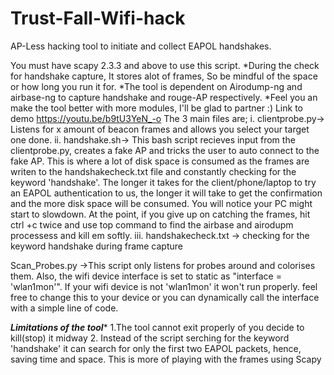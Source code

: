 # Trust-Fall-Wifi-hack
AP-Less hacking tool to initiate and collect EAPOL handshakes.

You must have scapy 2.3.3 and above to use this script.
*During  the check for handshake capture, It stores alot of frames, So be mindful of the space or how long you run it for.
*The tool is dependent on Airodump-ng  and airbase-ng to capture handshake and rouge-AP respectively.
*Feel you an make the tool better with more modules, I'll be glad to partner :)
Link to demo https://youtu.be/b9tU3YeN_-o
The 3 main files are;
i. clientprobe.py-> Listens for x amount of beacon frames and allows you select your target one done. 
ii. handshake.sh-> This bash script recieves input from the clientprobe.py, creates a fake AP and tricks the user to auto connect to the fake AP. This is where a lot of disk space is consumed as the frames are writen to the handshakecheck.txt file and constantly checking for the keyword 'handshake'. The longer it takes for the client/phone/laptop to try an EAPOL authentication to us, the longer it will take to get the confirmation and the more disk space will be consumed. You will notice your PC might start to slowdown. At the point, if you give up on catching the frames, hit ctrl +c twice and use top command to find the airbase and airodupm processess and kill em softly.
iii. handshakecheck.txt -> checking for the keyword handshake during frame capture

Scan_Probes.py ->This script only listens for probes around and colorises them. Also, the wifi device interface is set to static as "interface = 'wlan1mon'". If your wifi device is not 'wlan1mon' it won't run properly. feel free to change this to your device or you can  dynamically call the interface with a simple line of code.


*****Limitations of the tool******
1.The tool cannot exit properly of you decide to kill(stop) it midway
2. Instead of the script serching for the keyword 'handshake' it can search for only the first two EAPOL packets, hence, saving time and space. This is more of playing with the frames using Scapy


